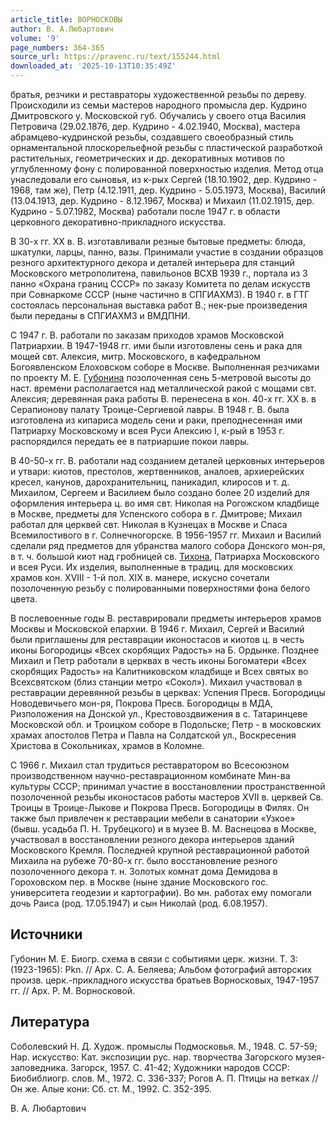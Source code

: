```yaml
---
article_title: ВОРНОСКОВЫ
author: В. А.Любартович
volume: '9'
page_numbers: 364-365
source_url: https://pravenc.ru/text/155244.html
downloaded_at: '2025-10-13T10:35:49Z'
---
```


братья, резчики и реставраторы художественной резьбы по дереву. Происходили из семьи мастеров народного промысла дер. Кудрино Дмитровского у. Московской губ. Обучались у своего отца Василия Петровича (29.02.1876, дер. Кудрино - 4.02.1940, Москва), мастера абрамцево-кудринской резьбы, создавшего своеобразный стиль орнаментальной плоскорельефной резьбы с пластической разработкой растительных, геометрических и др. декоративных мотивов по углубленному фону с полированной поверхностью изделия. Метод отца унаследовали его сыновья, из к-рых Сергей (18.10.1902, дер. Кудрино - 1968, там же), Петр (4.12.1911, дер. Кудрино - 5.05.1973, Москва), Василий (13.04.1913, дер. Кудрино - 8.12.1967, Москва) и Михаил (11.02.1915, дер. Кудрино - 5.07.1982, Москва) работали после 1947 г. в области церковного декоративно-прикладного искусства.

В 30-х гг. XX в. В. изготавливали резные бытовые предметы: блюда, шкатулки, ларцы, панно, вазы. Принимали участие в создании образцов резного архитектурного декора и деталей интерьера для станций Московского метрополитена, павильонов ВСХВ 1939 г., портала из 3 панно «Охрана границ СССР» по заказу Комитета по делам искусств при Совнаркоме СССР (ныне частично в СПГИАХМЗ). В 1940 г. в ГТГ состоялась персональная выставка работ В.; нек-рые произведения были переданы в СПГИАХМЗ и ВМДПНИ.

С 1947 г. В. работали по заказам приходов храмов Московской Патриархии. В 1947-1948 гг. ими были изготовлены сень и рака для мощей свт. Алексия, митр. Московского, в кафедральном Богоявленском Елоховском соборе в Москве. Выполненная резчиками по проекту М. Е. [Губонина](https://pravenc.ru/text/Губонина.html) позолоченная сень 5-метровой высоты до наст. времени располагается над металлической ракой с мощами свт. Алексия; деревянная рака работы В. перенесена в кон. 40-х гг. XX в. в Серапионову палату Троице-Сергиевой лавры. В 1948 г. В. была изготовлена из кипариса модель сени и раки, преподнесенная ими Патриарху Московскому и всея Руси Алексию I, к-рый в 1953 г. распорядился передать ее в патриаршие покои лавры.

В 40-50-х гг. В. работали над созданием деталей церковных интерьеров и утвари: киотов, престолов, жертвенников, аналоев, архиерейских кресел, канунов, дарохранительниц, паникадил, клиросов и т. д. Михаилом, Сергеем и Василием было создано более 20 изделий для оформления интерьера ц. во имя свт. Николая на Рогожском кладбище в Москве, предметы для Успенского собора в г. Дмитрове; Михаил работал для церквей свт. Николая в Кузнецах в Москве и Спаса Всемилостивого в г. Солнечногорске. В 1956-1957 гг. Михаил и Василий сделали ряд предметов для убранства малого собора Донского мон-ря, в т. ч. большой киот над гробницей св. [Тихона](https://pravenc.ru/text/Тихон.html), Патриарха Московского и всея Руси. Их изделия, выполненные в традиц. для московских храмов кон. XVIII - 1-й пол. XIX в. манере, искусно сочетали позолоченную резьбу с полированными поверхностями фона белого цвета.

В послевоенные годы В. реставрировали предметы интерьеров храмов Москвы и Московской епархии. В 1946 г. Михаил, Сергей и Василий были приглашены для реставрации иконостасов и киотов ц. в честь иконы Богородицы «Всех скорбящих Радость» на Б. Ордынке. Позднее Михаил и Петр работали в церквах в честь иконы Богоматери «Всех скорбящих Радость» на Калитниковском кладбище и Всех святых во Всехсвятском (близ станции метро «Сокол»). Михаил участвовал в реставрации деревянной резьбы в церквах: Успения Пресв. Богородицы Новодевичьего мон-ря, Покрова Пресв. Богородицы в МДА, Ризположения на Донской ул., Крестовоздвижения в с. Татаринцеве Московской обл. и Троицком соборе в Подольске; Петр - в московских храмах апостолов Петра и Павла на Солдатской ул., Воскресения Христова в Сокольниках, храмов в Коломне.

С 1966 г. Михаил стал трудиться реставратором во Всесоюзном производственном научно-реставрационном комбинате Мин-ва культуры СССР; принимал участие в восстановлении пространственной позолоченной резьбы иконостасов работы мастеров XVII в. церквей Св. Троицы в Троице-Лыкове и Покрова Пресв. Богородицы в Филях. Он также был привлечен к реставрации мебели в санатории «Узкое» (бывш. усадьба П. Н. Трубецкого) и в музее В. М. Васнецова в Москве, участвовал в восстановлении резного декора интерьеров зданий Московского Кремля. Последней крупной реставрационной работой Михаила на рубеже 70-80-х гг. было восстановление резного позолоченного декора т. н. Золотых комнат дома Демидова в Гороховском пер. в Москве (ныне здание Московского гос. университета геодезии и картографии). Во мн. работах ему помогали дочь Раиса (род. 17.05.1947) и сын Николай (род. 6.08.1957).

## Источники

Губонин М. Е. Биогр. схема в связи с событиями церк. жизни. Т. 3: (1923-1965): Pkn. // Арх. С. А. Беляева; Альбом фотографий авторских произв. церк.-прикладного искусства братьев Ворносковых, 1947-1957 гг. // Арх. Р. М. Ворносковой.

## Литература

Соболевский Н. Д. Худож. промыслы Подмосковья. М., 1948. С. 57-59; Нар. искусство: Кат. экспозиции рус. нар. творчества Загорского музея-заповедника. Загорск, 1957. С. 41-42; Художники народов СССР: Биобиблиогр. слов. М., 1972. С. 336-337; Рогов А. П. Птицы на ветках // Он же. Алые кони: Сб. ст. М., 1992. С. 352-395.

В. А.  Любартович
